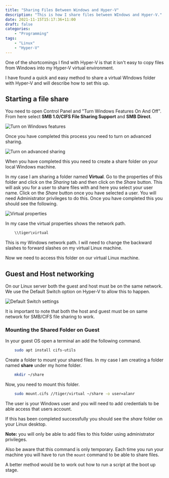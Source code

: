 ```yaml
---
title: "Sharing Files Between Windows and Hyper-V"
description: "This is how I share files between WIndows and Hyper-V."
date: 2021-11-15T15:17:36+11:00
draft: false
categories: 
    - "Programming"
tags: 
    - "Linux"
    - "Hyper-V"
---
```


One of the shortcomings I find with Hyper-V is that it isn't easy to copy files from Windows into my Hyper-V virtual environment.

I have found a quick and easy method to share a virtual WIndows folder with Hyper-V and will describe how to set this up.

## Starting a file share

You need to open Control Panel and "Turn Windows Features On And Off". From here select **SMB 1.0/CIFS File Sharing Support** and **SMB Direct**.

![Turn on Windows features](/images/windows-features.jpg "Turn on Windows features")

Once you have completed this process you need to turn on advanced sharing.

![Turn on advanced sharing](/images/advanced-sharing.jpg "Turn on advanced sharing")

When you have completed this you need to create a share folder on your local Windows machine.

In my case I am sharing a folder named **Virtual**. Go to the properties of this folder and click on the *Sharing* tab and then click on the *Share* button. This will ask you for a user to share files with and here you select your user name. Click on the *Share* button once you have selected a user. You will need Administrator privileges to do this. Once you have completed this you should see the following.

![Virtual properties](/images/virtual-properties.jpg "Virtual properties")

In my case the virtual properties shows the network path.

```bash
    \\tiger\virtual
```

This is my Windows network path. I will need to change the backward slashes to forward slashes on my virtual Linux machine.

Now we need to access this folder on our virtual Linux machine.

## Guest and Host networking

On our Linux server both the guest and host must be on the same network. We use the Default Switch option on Hyper-V to allow this to happen.

![Default Switch settings](/images/default-switch.jpg "Default Switch settings")

It is important to note that both the host and guest must be on same network for SMB/CIFS file sharing to work.

### Mounting the Shared Folder on Guest

In your guest OS open a terminal an add the following command.

```bash
    sudo apt install cifs-utils
```

Create a folder to mount your shared files. In my case I am creating a folder named **share** under my home folder.

```bash
    mkdir ~/share
```

Now, you need to mount this folder.

```bash
    sudo mount.cifs //tiger/virtual ~/share -o user=alanr
```

The user is your Windows user and you will need to add credentials to be able access that users account.

If this has been completed successfully you should see the *share* folder on your Linux desktop.

**Note:** you will only be able to add files to this folder using administrator privileges.

Also be aware that this command is only temporary. Each time you run your machine you will have to run the ``mount`` command to be able to share files.

A better method would be to work out how to run a script at the boot up stage.
